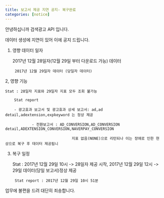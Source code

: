 ```yaml
---
title: 보고서 제공 지연 공지- 복구완료
categories: [notice]
---
```


안녕하십니까 검색광고 API 입니다. 



데이터 생성에 지연이 있어 이에 공지 드립니다. 



1. 영향 데이터 일자 

	2017년 12월 28일자(12월 29일 부터 다운로드 가능) 데이터 

        2017년 12월 29일자 데이터 (당일자 데이터)



2, 영향 기능 

	Stat : 28일자 지표와 29일자 지표 모두 조회 불가능

        Stat report

		- 광고효과 보고서 및 광고효과 상세 보고서: ad,ad detail,adextension,expkeyword 는 정상 제공

                - 전환보고서 : AD_CONVERSION,AD_CONVERSION detail,ADEXTENSION_CONVERSION,NAVERPAY_CONVERSION 

                                  지표 없음(NONE)으로 리턴되나 이는 장애로 인한 현상으로 복구 후 데이터 제공됩니

   

3. 복구 일정

	Stat  : 2017년 12월 29일 10시 -> 28일자 제공 시작, 2017년 12월 29일 12시 -> 29일 데이터(당일 보고서)정상 제공

        Stat report : 2017년 12월 29일 10시 51분



업무에 불편을 드려 대단히 죄송합니다.